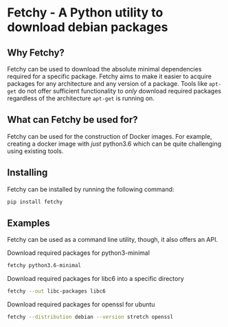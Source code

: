 # Fetchy - A Python utility to download debian packages
  
## Why Fetchy?

Fetchy can be used to download the absolute minimal dependencies required 
for a specific package. Fetchy aims to make it easier to acquire packages
for any architecture and any version of a package. Tools like `apt-get`
do not offer sufficient functionality to *only* download required packages
regardless of the architecture `apt-get` is running on.

## What can Fetchy be used for?

Fetchy can be used for the construction of Docker images. For example,
creating a docker image with *just* python3.6 which can be quite challenging
using existing tools.

## Installing

Fetchy can be installed by running the following command:

```bash
pip install fetchy
```

## Examples

Fetchy can be used as a command line utility, though, it
also offers an API.

Download required packages for python3-minimal

```bash
fetchy python3.6-minimal
```

  

Download required packages for libc6 into a specific directory

```bash
fetchy --out libc-packages libc6
```

Download required packages for openssl for ubuntu

```bash
fetchy --distribution debian --version stretch openssl
```